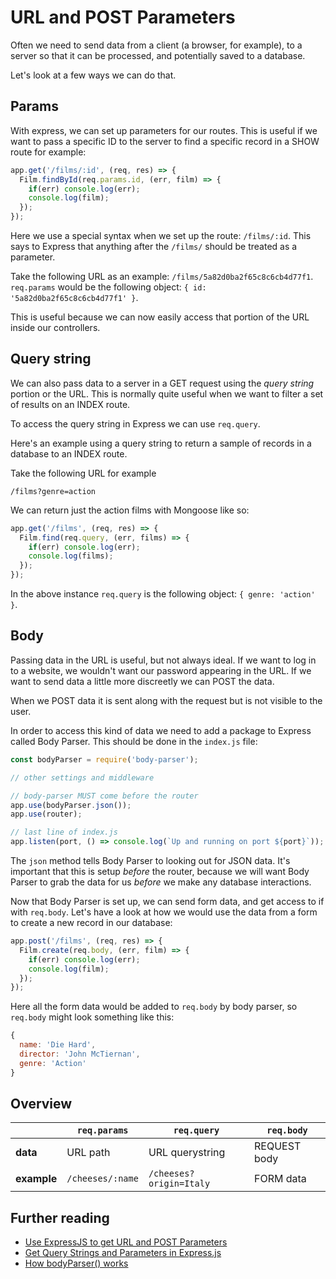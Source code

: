 # URL and POST Parameters

Often we need to send data from a client (a browser, for example), to a server so that it can be processed, and potentially saved to a database.

Let's look at a few ways we can do that.

## Params

With express, we can set up parameters for our routes. This is useful if we want to pass a specific ID to the server to find a specific record in a SHOW route for example:

```js
app.get('/films/:id', (req, res) => {
  Film.findById(req.params.id, (err, film) => {
    if(err) console.log(err);
    console.log(film);
  });
});
```

Here we use a special syntax when we set up the route: `/films/:id`. This says to Express that anything after the `/films/` should be treated as a parameter.

Take the following URL as an example: `/films/5a82d0ba2f65c8c6cb4d77f1`. `req.params` would be the following object: `{ id: '5a82d0ba2f65c8c6cb4d77f1' }`.

This is useful because we can now easily access that portion of the URL inside our controllers.

## Query string

We can also pass data to a server in a GET request using the _query string_ portion or the URL. This is normally quite useful when we want to filter a set of results on an INDEX route.

To access the query string in Express we can use `req.query`.

Here's an example using a query string to return a sample of records in a database to an INDEX route.

Take the following URL for example

```
/films?genre=action
```

We can return just the action films with Mongoose like so:

```js
app.get('/films', (req, res) => {
  Film.find(req.query, (err, films) => {
    if(err) console.log(err);
    console.log(films);
  });
});
```

In the above instance `req.query` is the following object: `{ genre: 'action' }`.

## Body

Passing data in the URL is useful, but not always ideal. If we want to log in to a website, we wouldn't want our password appearing in the URL. If we want to send data a little more discreetly we can POST the data.

When we POST data it is sent along with the request but is not visible to the user.

In order to access this kind of data we need to add a package to Express called Body Parser. This should be done in the `index.js` file:

```js
const bodyParser = require('body-parser');

// other settings and middleware

// body-parser MUST come before the router
app.use(bodyParser.json());
app.use(router);

// last line of index.js
app.listen(port, () => console.log(`Up and running on port ${port}`));
```

The `json` method tells Body Parser to looking out for JSON data. It's important that this is setup _before_ the router, because we will want Body Parser to grab the data for us _before_ we make any database interactions.

Now that Body Parser is set up, we can send form data, and get access to if with `req.body`. Let's have a look at how we would use the data from a form to create a new record in our database:

```js
app.post('/films', (req, res) => {
  Film.create(req.body, (err, film) => {
    if(err) console.log(err);
    console.log(film);
  });
});
```

Here all the form data would be added to `req.body` by body parser, so `req.body` might look something like this:

```js
{
  name: 'Die Hard',
  director: 'John McTiernan',
  genre: 'Action'
}
```

## Overview

|             | `req.params`     | `req.query`             | `req.body`   |
|-------------|------------------|-------------------------|--------------|
| **data**    | URL path         | URL querystring         | REQUEST body |
| **example** | `/cheeses/:name` | `/cheeses?origin=Italy` | FORM data    |

## Further reading

- [Use ExpressJS to get URL and POST Parameters](https://scotch.io/tutorials/use-expressjs-to-get-url-and-post-parameters)
- [Get Query Strings and Parameters in Express.js](http://stackabuse.com/get-query-strings-and-parameters-in-express-js/)
- [How bodyParser() works](https://medium.com/@adamzerner/how-bodyparser-works-247897a93b90)
